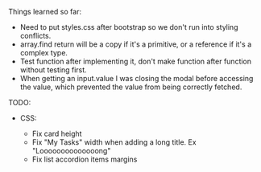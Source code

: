 Things learned so far:

- Need to put styles.css after bootstrap so we don't run into styling conflicts.
- array.find return will be a copy if it's a primitive, or a reference if it's a complex type.
- Test function after implementing it, don't make function after function without testing first.
- When getting an input.value I was closing the modal before accessing the value, which prevented the value from being correctly fetched.

TODO:

- CSS:

  - Fix card height
  - Fix "My Tasks" width when adding a long title. Ex "Loooooooooooooong"
  - Fix list accordion items margins
